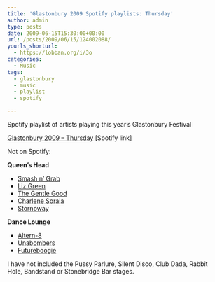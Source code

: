 ```yaml
---
title: 'Glastonbury 2009 Spotify playlists: Thursday'
author: admin
type: posts
date: 2009-06-15T15:30:00+00:00
url: /posts/2009/06/15/124002088/
yourls_shorturl:
  - https://lobban.org/i/3o
categories:
  - Music
tags:
  - glastonbury
  - music
  - playlist
  - spotify

---
```

Spotify playlist of artists playing this year&#8217;s Glastonbury Festival

[Glastonbury 2009 &#8211; Thursday][1] [Spotify link]

Not on Spotify:

**Queen&#8217;s Head**

  * [Smash n&#8217; Grab][2]
  * [Liz Green][3]
  * [The Gentle Good][4]
  * [Charlene Soraia][5]
  * [Stornoway][6]

**Dance Lounge**

  * [Altern-8][7]
  * [Unabombers][8]
  * [Futureboogie][9]

I have not included the Pussy Parlure, Silent Disco, Club Dada, Rabbit Hole, Bandstand or Stonebridge Bar stages.

 [1]: http://open.spotify.com/user/nonimage/playlist/3UNyAL1DgiWRlwd2TgVO4J
 [2]: http://www.myspace.com/smashandgrabclub
 [3]: http://www.myspace.com/lizgreenmusic
 [4]: http://www.myspace.com/gentlegood
 [5]: http://www.myspace.com/charlenesoraiajones
 [6]: http://www.myspace.com/stornoway
 [7]: http://en.wikipedia.org/wiki/Altern-8
 [8]: http://www.myspace.com/unabomberspace
 [9]: http://www.myspace.com/futureboogie